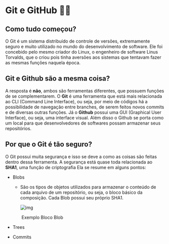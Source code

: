 # Git e GitHub 👨‍💻



## Como tudo começou?



O Git é um sistema distribuído de controle de versões, extremamente seguro e muito utilizado no mundo do desenvolvimento de software. Ele foi concebido pelo mesmo criador do Linux, o engenheiro de software Linus Torvalds, que o criou pois tinha aversões aos sistemas que tentavam fazer as mesmas funções naquela época. 



## Git e Github são a mesma coisa?



A resposta é **não**, ambos são ferramentas diferentes, que possuem funções de se complementarem. O **Git** é uma ferramenta que está mais relacionada ao CLI (Command Line Interface), ou seja, por meio de códigos há a possibilidade de navegação entre branches, de serem feitos novos commits e de diversas outras funções. Já o **Github** possui uma GUI (Graphical User Interface), ou seja, uma interface visual. Além disso o Github se porta como um local para que desenvolvedores de softwares possam armazenar seus repositórios. 



## Por que o Git é tão seguro?



O Git possui muita segurança e isso se deve a como as coisas são feitas dentro dessa ferramenta. A segurança está quase toda relacionada ao **SHA1**, uma função de criptografia Ela se resume em alguns pontos:

+ Blobs

  - São os tipos de objetos utilizados para armazenar o conteúdo de cada arquivo de um repositório, ou seja, o bloco básico da composição. Cada Blob possui seu próprio SHA1.

    ![img](https://lh6.googleusercontent.com/ozNMHb3B1G2NqctyF7pY4jRthcR9i8ye6ye-6lQ6aigt6TjmC3QXC_qm12XQwMCsHjRXFFZ5VultD_XY5tohV29N_myTkgBPJl08snlerwDNJ1IrsoyQ5Qw8x2D0rqzwXYdHMIS5YRkAHX1d2B1Y4B46wKHyo4OxRF5mUqGMWHHA0TkSsDYg00ISvw)

    ​																		 Exemplo Bloco Blob

+ Trees

+ Commits

